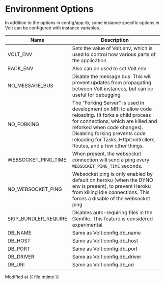 # Environment Options

In addition to the options in config/app.rb, some instance specific options in Volt can be configured with instance variables.

| Name                   | Description                             |
|------------------------|-----------------------------------------|
| VOLT_ENV               | Sets the value of Volt.env, which is used to control how various parts of the application. |
| RACK_ENV               | Also can be used to set Volt.env        |
| NO_MESSAGE_BUS         | Disable the message bus.  This will prevent updates from propagating between Volt instances, but can be useful for debugging |
| NO_FORKING             | The "Forking Server" is used in development on MRI to allow code reloading.  (It forks a child process for connections, which are killed and reforked when code changes).  Disabling forking prevents code reloading for Tasks, HttpControllers, Routes, and a few other things. |
| WEBSOCKET_PING_TIME    | When present, the websocket connection will send a ping every ```WEBSOCKET_PING_TIME``` seconds. |
| NO_WEBSOCKET_PING      | Websocket ping is only enabled by default on heroku (when the DYNO env is present), to prevent Heroku from killing idle connections. This forces a disable of the websocket ping |
| SKIP_BUNDLER_REQUIRE   | Disables auto-requiring files in the Gemfile.  This feature is considered experimental. |
| DB_NAME                | Same as Volt.config.db_name             |
| DB_HOST                | Same as Volt.config.db_host             |
| DB_PORT                | Same as Volt.config.db_port             |
| DB_DRIVER              | Same as Volt.config.db_driver           |
| DB_URI                 | Same as Volt.config.db_uri              |


Modified at {{ file.mtime }}
